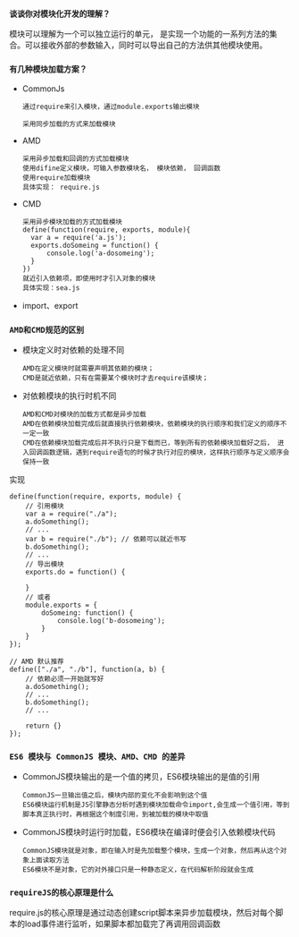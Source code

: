 ### ```谈谈你对模块化开发的理解？```

模块可以理解为一个可以独立运行的单元， 是实现一个功能的一系列方法的集合。可以接收外部的参数输入，同时可以导出自己的方法供其他模块使用。



### ```有几种模块加载方案？```

- CommonJs

      通过require来引入模块，通过module.exports输出模块

      采用同步加载的方式来加载模块

- AMD

      采用异步加载和回调的方式加载模块
      使用difine定义模块，可输入参数模块名， 模块依赖， 回调函数
      使用require加载模块
      具体实现： require.js

- CMD
    
      采用异步模块加载的方式加载模块
      define(function(require, exports, module){
        var a = require('a.js');
        exports.doSomeing = function() {
            console.log('a-dosomeing');
        }
      })
      就近引入依赖项，即使用时才引入对象的模块
      具体实现：sea.js
      
- import、export

### ```AMD和CMD规范的区别```
- 模块定义时对依赖的处理不同

      AMD在定义模块时就需要声明其依赖的模块；
      CMD是就近依赖，只有在需要某个模块时才去require该模块；

- 对依赖模块的执行时机不同
      
      AMD和CMD对模块的加载方式都是异步加载
      AMD在依赖模块加载完成后就直接执行依赖模块，依赖模块的执行顺序和我们定义的顺序不一定一致
      CMD在依赖模块加载完成后并不执行只是下载而已，等到所有的依赖模块加载好之后， 进入回调函数逻辑，遇到require语句的时候才执行对应的模块，这样执行顺序与定义顺序会保持一致
实现

    define(function(require, exports, module) {
        // 引用模块
        var a = require("./a");
        a.doSomething();
        // ...
        var b = require("./b"); // 依赖可以就近书写
        b.doSomething();
        // ...
        // 导出模块
        exports.do = function() {

        }
        // 或者
        module.exports = {
            doSomeing: function() {
                console.log('b-dosomeing');
            }
        }
    });

    // AMD 默认推荐
    define(["./a", "./b"], function(a, b) {
        // 依赖必须一开始就写好
        a.doSomething();
        // ...
        b.doSomething();
        // ...

        return {}
    });

### ```ES6 模块与 CommonJS 模块、AMD、CMD 的差异```   

- CommonJS模块输出的是一个值的拷贝，ES6模块输出的是值的引用

      CommonJS一旦输出值之后，模块内部的变化不会影响到这个值
      ES6模块运行机制是JS引擎静态分析时遇到模块加载命令import,会生成一个值引用，等到脚本真正执行时，再根据这个制度引用，到被加载的模块中取值

- CommonJS模块时运行时加载，ES6模块在编译时便会引入依赖模块代码
  
      CommonJS模块就是对象，即在输入时是先加载整个模块，生成一个对象，然后再从这个对象上面读取方法
      ES6模块不是对象，它的对外接口只是一种静态定义，在代码解析阶段就会生成

### ```requireJS的核心原理是什么```
require.js的核心原理是通过动态创建script脚本来异步加载模块，然后对每个脚本的load事件进行监听，如果脚本都加载完了再调用回调函数


  